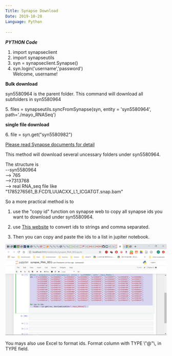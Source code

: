 ```yaml
---
Title: Synapse Download
Date: 2019-10-28
Language: Python  

---
```


***PYTHON Code***

1. import synapseclient  
2. import synapseutils  
3. syn = synapseclient.Synapse()  
4. syn.login(\'username\',\'password\')  
Welcome, username!

**Bulk download**

syn5580964 is the parent folder. This command will download all
subfolders in syn5580964

5\. files = synapseutils.syncFromSynapse(syn, entity = \'syn5580964\',
path=\'./mayo\_RNASeq\')

**single file download**

6\. file = syn.get(\"syn5580982\")

[Please read Synapse documents for
detail](https://docs.synapse.org/articles/downloading\_data.html)

This method will download several uncessary folders under syn5580964.

The structure is  
--syn5580964  
   --> 765  
       -->7313768  
          --> real RNA\_seq file like "1785276561\_B.FCD1LUUACXX\_L1\_ICGATGT.snap.bam"

So a more practical method is to

1. use the "copy id" function on synapse web to copy all synapse ids
you want to download under syn5580964.

2. use [This website](https://delim.co/#) to convert ids to strings
and comma separated.

3. Then you can copy and paste the ids to a list in jupiter notebook.

![jupyter notebook](/images/image3.png)

You mays also use Excel to format ids. Format column with TYPE \\\"@\"\\\,
in TYPE field.
